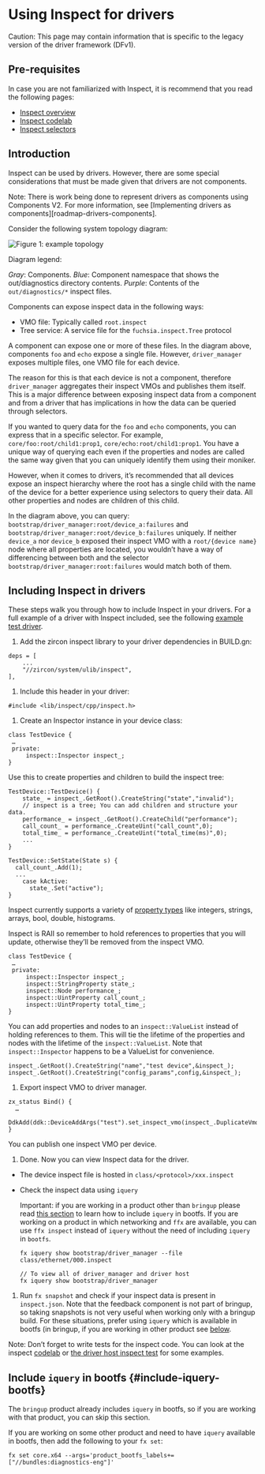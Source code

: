 # Using Inspect for drivers

Caution: This page may contain information that is specific to the legacy
version of the driver framework (DFv1).

## Pre-requisites

In case you are not familiarized with Inspect, it is recommend that you read the
following pages:

- [Inspect overview][inspect_overview]
- [Inspect codelab][inspect_codelab]
- [Inspect selectors][selectors]

## Introduction

Inspect can be used by drivers. However, there are some special considerations that must be made
given that drivers are not components.

Note: There is work being done to represent drivers as components using Components V2. For more
information, see [Implementing drivers as components][roadmap-drivers-components].

Consider the following system topology diagram:

![Figure 1: example topology](inspect-topology.png)

Diagram legend:

*Gray*: Components.
*Blue*: Component namespace that shows the out/diagnostics directory contents.
*Purple*: Contents of the `out/diagnostics/*` inspect files.

Components can expose inspect data in the following ways:

- VMO file: Typically called `root.inspect`
- Tree service: A service file for the `fuchsia.inspect.Tree` protocol

A component can expose one or more of these files. In the diagram above, components `foo` and
`echo` expose a single file. However, `driver_manager` exposes multiple files, one VMO file for
each device.

The reason for this is that each device is not a component, therefore `driver_manager` aggregates
their inspect VMOs and publishes them itself. This is a major difference between exposing inspect
data from a component and from a driver that has implications in how the data can be queried
through selectors.

If you wanted to query data for the `foo` and `echo` components, you can express that in a
specific selector. For example, `core/foo:root/child1:prop1`, `core/echo:root/child1:prop1`. You
have a unique way of querying each even if the properties and nodes are called the same way given
that you can uniquely identify them using their moniker.

However, when it comes to drivers, it’s recommended that all devices expose an inspect hierarchy
where the root has a single child with the name of the device for a better experience using
selectors to query their data. All other properties and nodes are children of this child.

In the diagram above, you can query: `bootstrap/driver_manager:root/device_a:failures` and
`bootstrap/driver_manager:root/device_b:failures` uniquely. If neither `device_a` nor `device_b`
exposed their inspect VMO with a `root/{device name}` node where all properties are located, you
wouldn’t have a way of differencing between both and the selector
`bootstrap/driver_manager:root:failures` would match both of them.

## Including Inspect in drivers

These steps walk you through how to include Inspect in your drivers. For a full example of a driver
with Inspect included, see the following [example test driver][example_test_driver].

1. Add the zircon inspect library to your driver dependencies in BUILD.gn:

  ```
  deps = [
      ...
      "//zircon/system/ulib/inspect",
  ],
  ```

1. Include this header in your driver:

  ```
  #include <lib/inspect/cpp/inspect.h>
  ```

1. Create an Inspector instance in your device class:

  ```
  class TestDevice {
   …
   private:
       inspect::Inspector inspect_;
  }
  ```

  Use this to create properties and children to build the inspect tree:

  ```
  TestDevice::TestDevice() {
      state_ = inspect_.GetRoot().CreateString("state","invalid");
      // inspect is a tree; You can add children and structure your data.
      performance_ = inspect_.GetRoot().CreateChild("performance");
      call_count_ = performance_.CreateUint("call_count",0);
      total_time_ = performance_.CreateUint("total_time(ms)",0);
      ...
  }

  TestDevice::SetState(State s) {
    call_count_.Add(1);
    ...
      case kActive:
        state_.Set("active");
  }
  ```

  Inspect currently supports a variety of [property types][property_types] like integers, strings,
  arrays, bool, double, histograms.

  Inspect is RAII so remember to hold references to properties that you will update, otherwise
  they’ll be removed from the inspect VMO.

  ```
  class TestDevice {
   …
   private:
       inspect::Inspector inspect_;
       inspect::StringProperty state_;
       inspect::Node performance_;
       inspect::UintProperty call_count_;
       inspect::UintProperty total_time_;
  }
  ```

  You can add properties and nodes to an  `inspect::ValueList` instead of holding references to them.
  This will tie the lifetime of the properties and nodes with the lifetime of the
  `inspect::ValueList`. Note that `inspect::Inspector` happens to be a ValueList for convenience.

  ```
  inspect_.GetRoot().CreateString("name","test device",&inspect_);
  inspect_.GetRoot().CreateString("config_params",config,&inspect_);
  ```

1. Export inspect VMO to driver manager.

  ```
  zx_status Bind() {
    …
      DdkAdd(ddk::DeviceAddArgs("test").set_inspect_vmo(inspect_.DuplicateVmo()));
  }
  ```

  You can publish one inspect VMO per device.

1. Done. Now you can view Inspect data for the driver.

  - The device inspect file is hosted in `class/<protocol>/xxx.inspect`
  - Check the inspect data using `iquery`

    Important: if you are working in a product other than `bringup` please
    read [this section](#include-iquery-bootfs) to learn how to include
    `iquery` in bootfs. If you are working on a product in which networking and
    `ffx` are available, you can use `ffx inspect` instead of `iquery` without
    the need of including `iquery` in `bootfs`.

    ```
    fx iquery show bootstrap/driver_manager --file class/ethernet/000.inspect

    // To view all of driver_manager and driver host
    fx iquery show bootstrap/driver_manager
    ```

1. Run `fx snapshot` and check if your inspect data is present in `inspect.json`. Note that the
feedback component is not part of bringup, so taking snapshots is not very useful when working
only with a bringup build. For these situations, prefer using `iquery` which is available in bootfs
(in bringup, if you are working in other product see [below](#include-iquery-bootfs).

  Note: Don’t forget to write tests for the inspect code. You can look at the inspect
  [codelab][inspect_codelab] or [the driver host inspect test][driver_host_inspect_test] for some
  examples.


## Include `iquery` in bootfs {#include-iquery-bootfs}

The `bringup` product already includes `iquery` in bootfs, so if you are working
with that product, you can skip this section.

If you are working on some other product and need to have `iquery` available in
bootfs, then add the following to your `fx set`:

```
fx set core.x64 --args='product_bootfs_labels+=["//bundles:diagnostics-eng"]'
```

[inspect_overview]: /docs/development/diagnostics/inspect/README.md
[Inspect codelab]: /docs/development/diagnostics/inspect/codelab.md
[roadmap_drivers_components]: /docs/contribute/roadmap/2020/overview.md#implementing_drivers_as_components
[example_test_driver]: /src/devices/tests/driver-inspect-test/test-driver.cc
[property_types]: /docs/development/diagnostics/inspect/README.md#property
[inspect_codelab]: /docs/development/diagnostics/inspect/codelab/README.md
[driver_host_inspect_test]: /src/devices/bin/driver_host/inspect_test.cc
[selectors]: /docs/reference/diagnostics/selectors.md
